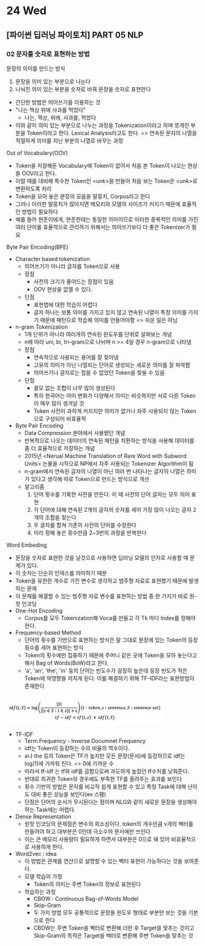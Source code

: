 # 24 Wed

## \[파이썬 딥러닝 파이토치\] PART 05 NLP

### 02 문자를 숫자로 표현하는 방법

문장의 의미를 만드는 방식

1. 문장을 의미 있는 부분으로 나눈다
2. 나눠진 의미 있는 부분을 숫자로 바꿔 문장을 숫자로 표현한다

* 간단한 방법은 띄어쓰기를 이용하는 것
* "나는 책상 위에 사과를 먹었다"
  * 나는, 책상, 위에, 사과를, 먹었다
* 이와 같이 의미 있는 부분으로 나누는 과정을 Tokenization이라고 하며 쪼개진 부분을 Token이라고 한다. Lexical Analysis라고도 한다. =&gt; 연속된 문자의 나열을 적절하게 의미를 지닌 부분의 나열로 바꾸는 과정

Out of Vocabulary\(OOV\)

* Token을 저장해둔 Vocabulary에 Token이 없어서 처음 본 Token이 나오는 현상을 OOV라고 한다.
* 이럴 때를 대비해 특수한 Token인 &lt;unk&gt;을 만들어 처음 보는 Token은 &lt;unk&gt;로 변환하도록 처리
* Token을 모아 놓은 문장의 모음을 말뭉치, Corpus라고 한다
* 그러나 이러한 말뭉치가 많아지면 메모리와 모델의 사이즈가 커지기 때문에 효율적인 방법이 필요하다
* 예를 들어 현준이에게, 현준한테는 동일한 의미이므로 이러한 중복적인 의미를 가진 여러 단어를 효율적으로 관리하기 위해서는 띄어쓰기보다 더 좋은 Tokenizer가 필요

Byte Pair Encoding\(BPE\)

* Character based tokenization
  * 띄어쓰기가 아니라 글자를 Token으로 사용
  * 장점
    * 사전의 크기가 줄어드는 장점이 있음
    * OOV 현상을 없앨 수 있다.
  * 단점
    * 표현법에 대한 학습이 어렵다
    * 글자 하나는 보통 의미를 가지고 있지 않고 연속된 나열이 특정 의미를 가지기 때문에 패턴으로 학습해 의미를 만들어야함 =&gt; 쉬운 일은 아님
* n-gram Tokenization
  * 1개 단위가 아니라 여러개의 연속된 윈도우를 단위로 살펴보는 개념
  * n에 따라 uni, bi, tri-gram으로 나뉘며 n &gt;= 4일 경우 n-gram으로 나타냄
  * 장점
    * 연속적으로 사용되는 용어를 잘 찾아냄
    * 고유의 의미가 아닌 나열되는 단어로 생성되는 새로운 의미를 잘 파악함
    * 띄어쓰기나 글자로는 잡을 수 없었던 Token을 찾을 수 있음
  * 단점
    * 쓸모 없는 조합이 너무 많이 생성된다
    * 특히 한국어는 어미 변화가 다양해서 의미는 비슷하지만 서로 다른 Token이 매우 많이 생겨날 것
    * Token 사전이 과하게 커지지만 의미가 없거나 자주 사용되지 않는 Token으로 구성되어 비효율적
* Byte Pair Encoding
  * Data Compression 분야에서 사용됐던 개념
  * 반복적으로 나오는 데이터의 연속된 패턴을 치환하는 방식을 사용해 데이터를 좀 더 효율적으로 저장하는 개념
  * 2015년 &lt;Nerual Machine Translation of Rare Word with Subword Units&gt; 논물을 시작으로 NP에서 자주 사용되는 Tokenizer Algorithm이 됨
  * n-gram에서 연속된 글자의 나열이 아닌 여러 번 나타나는 글자의 나열은 의미가 있다고 생각해 따로 Token으로 만드는 방식으로 개선
  * 알고리즘
    1. 단어 횟수를 기록한 사전을 만든다. 이 때 사전의 단어 글자는 모두 띄어 표현
    2. 각 단어에 대해 연속된 2개의 글자의 숫자를 세어 가장 많이 나오는 글자 2개의 조합을 찾는다
    3. 두 글자를 합쳐 기존의 사전의 단어를 수정한다
    4. 미리 정해 놓은 횟수만큼 2~3번의 과정을 반복한다

Word Embeding

* 문장을 숫자로 표현한 것을 날것으로 사용하면 딥러닝 모델의 인자로 사용할 때 문제가 있다.
* 이 숫자는 단순히 인덱스를 의미하기 때문
* Token을 유한한 개수로 가진 변수로 생각하고 범주형 자료로 표현했기 때문에 발생하는 문제
* 이 문제를 해결할 수 있는 범주형 자료 변수를 표현하는 방법 중 한 가지가 바로 원-핫 인코딩
* One-Hot Encoding
  * Corpus를 모두 Tokenization해 Voca를 만들고 각 Tk 마다 Index를 정해야 한다.
* Frequency-based Method
  * 단어의 횟수를 기반으로 표현하는 방식은 말 그대로 문장에 있는 Token의 등장 횟수를 세어 표현하는 방식
  * Token의 횟수에만 집중하기 때문에 주머니 같은 곳에 Token을 모아 놓는다고 해서 Bag of Words\(BoW\)라고 한다.
  * 'a', 'an', 'the', 'in' 등의 단어는 빈도수가 굉장히 높은데 등장 빈도가 적은 Token에 악영향을 끼치게 된다. 이를 해결하기 위해 TF-IDF라는 표현방법이 존재한다

![](../../.gitbook/assets/image%20%28273%29.png)

* TF-IDF
  * Term Frequency - Inverse Documnet Frequency
  *  idf는 Token이 등장하는 수의 비율의 역수이다.
  * a나 the 등의 Token은 TF가 높지만 모든 문장\(문서\)에 등장하므로 idf는 log\(1\)에 가까워 진다. =&gt; 0에 가까운 수
  * 따라서 tf-idf 는 tf와 idf를 곱함으로써 과도하게 높았던 tf수치를 낮춰준다.
  * 반대로 희귀한 Token의 경우에도 부족한 TF를 올려주는 효과를 보인다
  * 횟수 기반의 방법은 문자를 비교적 쉽게 표현할 수 있고 특정 Task에 대해 난이도 대비 좋은 성능을 보인다\(ex 스팸\)
  * 단점은 단어의 순서가 무시된다는 점이며 NLG와 같이 새로운 문장을 생성해야 하는 Task에는 어렵다.
* Dense Representation
  * 원핫 인코딩의 문제점은 변수의 희소성이다. token의 개수만큼 v개의 벡터를 만들어야 하고 대부분은 0인데 극소수의 문서에만 쓰인다
  * 이는 큰 메모리 사용량이 필요하게 하면서 대부분은 0으로 돼 있어 비효율적으로 사용하게 한다.
* Word2vec : idea
  * 이 방법은 관계를 연산으로 설명할 수 있는 벡터 표현이 가능하다는 것을 보여준다.
  * 모델 학습의 가정
    * Token의 의미는 주변 Token의 정보로 표현된다
  * 학습하는 과정
    * CBOW : Continuous Bag-of-Words Model
    * Skip-Gram
    * 두 가지 방법 모두 공통적으로 문장을 윈도우 형태로 부분만 보는 것을 기본으로 한다
    * CBOW는 주변 Token을 벡터로 변환해 더한 후 Target을 맞추는 것이고 Skip-Gram의 목적은 Target을 벡터로 변환해 주변 Token을 맞추는 것

